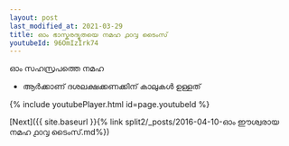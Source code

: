 ```yaml
---
layout: post
last_modified_at: 2021-03-29
title: ഓം ഭാസ്കരദ്യുതയെ നമഹ ൧൦൮ ടൈംസ്
youtubeId: 96OmIzIrk74
---
```

 
 
 ഓം സഹസ്രപത്തെ നമഹ 
 
 -  ആർക്കാണ് ദശലക്ഷക്കണക്കിന് കാലുകൾ ഉള്ളത് 
 
  
 
  
 
 
 
 
 
 


{% include youtubePlayer.html id=page.youtubeId %}
 
[Next]({{ site.baseurl }}{% link  split2/_posts/2016-04-10-ഓം ഈശ്വരായ നമഹ ൧൦൮ ടൈംസ്.md%})
 
